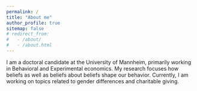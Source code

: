 ```yaml
---
permalink: /
title: "About me"
author_profile: true
sitemap: false
# redirect_from: 
#   - /about/
#   - /about.html
---
```


I am a doctoral candidate at the University of Mannheim, primarily working in Behavioral and Experimental economics. My research focuses how beliefs as well as beliefs about beliefs shape our behavior. Currently, I am working on topics related to gender differences and charitable giving.
